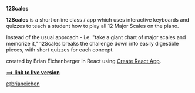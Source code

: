 **12Scales**

**12Scales** is a short online class / app which uses interactive keyboards and quizzes to teach a student how to play all 12 Major Scales on the piano.

Instead of the usual approach - i.e. "take a giant chart of major scales and memorize it," 12Scales breaks the challenge down into easily digestible pieces, with short quizzes for each concept.

created by Brian Eichenberger in React using [Create React App](https://github.com/facebookincubator/create-react-app).

[==> **link to live version**](http://www.12scales.com)

[@brianeichen](https://twitter.com/brianeichen)
